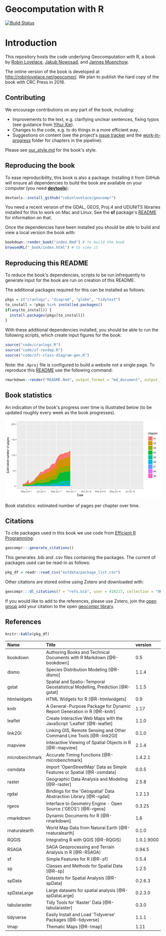 <!-- README.md is generated from README.Rmd. Please edit that file - rmarkdown::render('README.Rmd', output_format = 'md_document', output_file = 'README.md') -->
Geocomputation with R
=====================

[![Build Status](https://travis-ci.org/Robinlovelace/geocompr.svg?branch=master)](https://travis-ci.org/Robinlovelace/geocompr)

Introduction
============

This repository hosts the code underlying Geocomputation with R, a book by [Robin Lovelace](http://robinlovelace.net/), [Jakub Nowosad](https://nowosad.github.io/), and [Jannes Muenchow](http://www.geographie.uni-jena.de/en/Muenchow.html).

The online version of the book is developed at <http://robinlovelace.net/geocompr/>. We plan to publish the hard copy of the book with CRC Press in 2018.

Contributing
------------

We encourage contributions on any part of the book, including:

-   Improvements to the text, e.g. clarifying unclear sentences, fixing typos (see guidance from [Yihui Xie](https://yihui.name/en/2013/06/fix-typo-in-documentation/)).
-   Changes to the code, e.g. to do things in a more efficient way.
-   Suggestions on content (see the project's [issue tracker](https://github.com/Robinlovelace/geocompr/issues) and the [work-in-progress](https://github.com/Robinlovelace/geocompr/tree/master/work-in-progress) folder for chapters in the pipeline).

Please see [our\_style.md](https://github.com/Robinlovelace/geocompr/blob/master/our_style.md) for the book's style.

Reproducing the book
--------------------

To ease reproducibility, this book is also a package. Installing it from GitHub will ensure all dependencies to build the book are available on your computer (you need [**devtools**](https://github.com/hadley/devtools)):

``` r
devtools::install_github("robinlovelace/geocompr")
```

You need a recent version of the GDAL, GEOS, Proj.4 and UDUNITS libraries installed for this to work on Mac and Linux. See the **sf** package's [README](https://github.com/edzer/sfr) for information on that.

Once the dependencies have been installed you should be able to build and view a local version the book with:

``` r
bookdown::render_book("index.Rmd") # to build the book
browseURL("_book/index.html") # to view it
```

Reproducing this README
-----------------------

To reduce the book's dependencies, scripts to be run infrequently to generate input for the book are run on creation of this README.

The additional packages required for this can be installed as follows:

``` r
pkgs = c("cranlogs", "diagram", "globe", "tidytext")
to_install = !pkgs %in% installed.packages()
if(any(to_install)) {
  install.packages(pkgs[to_install])
}
```

With these additional dependencies installed, you should be able to run the following scripts, which create input figures for the book:

``` r
source("code/cranlogs.R")
source("code/sf-revdep.R")
source("code/sfr-class-diagram-gen.R")
```

Note: the `.Rproj` file is configured to build a website not a single page. To reproduce this [README](https://github.com/Robinlovelace/geocompr/blob/master/README.Rmd) use the following command:

``` r
rmarkdown::render("README.Rmd", output_format = "md_document", output_file = "README.md")
```

Book statistics
---------------

An indication of the book's progress over time is illustrated below (to be updated roughly every week as the book progresses).

![](figures/bookstats-1.png)

Book statistics: estimated number of pages per chapter over time.

Citations
---------

To cite packages used in this book we use code from [Efficient R Programming](https://csgillespie.github.io/efficientR/):

``` r
geocompr:::generate_citations()
```

This generates .bib and .csv files containing the packages. The current of packages used can be read-in as follows:

``` r
pkg_df = readr::read_csv("extdata/package_list.csv")
```

Other citations are stored online using Zotero and downloaded with:

``` r
geocompr:::dl_citations(f = "refs.bib", user = 418217, collection = "9K6FRP6N")
```

If you would like to add to the references, please use Zotero, join the [open group](https://www.zotero.org/groups/418217/energy-and-transport) add your citation to the open [geocompr library](https://www.zotero.org/groups/418217/energy-and-transport/items/collectionKey/9K6FRP6N).

References
----------

``` r
knitr::kable(pkg_df)
```

| Name           | Title                                                                         | version    |
|:---------------|:------------------------------------------------------------------------------|:-----------|
| bookdown       | Authoring Books and Technical Documents with R Markdown \[@R-bookdown\]       | 0.5        |
| dismo          | Species Distribution Modeling \[@R-dismo\]                                    | 1.1.4      |
| gstat          | Spatial and Spatio-Temporal Geostatistical Modelling, Prediction \[@R-gstat\] | 1.1.5      |
| htmlwidgets    | HTML Widgets for R \[@R-htmlwidgets\]                                         | 0.9        |
| knitr          | A General-Purpose Package for Dynamic Report Generation in R \[@R-knitr\]     | 1.17       |
| leaflet        | Create Interactive Web Maps with the JavaScript 'Leaflet' \[@R-leaflet\]      | 1.1.0      |
| link2GI        | Linking GIS, Remote Sensing and Other Command Line Tools \[@R-link2GI\]       | 0.1.0      |
| mapview        | Interactive Viewing of Spatial Objects in R \[@R-mapview\]                    | 2.1.4      |
| microbenchmark | Accurate Timing Functions \[@R-microbenchmark\]                               | 1.4.2.1    |
| osmdata        | Import 'OpenStreetMap' Data as Simple Features or Spatial \[@R-osmdata\]      | 0.0.5      |
| raster         | Geographic Data Analysis and Modeling \[@R-raster\]                           | 2.5.8      |
| rgdal          | Bindings for the 'Geospatial' Data Abstraction Library \[@R-rgdal\]           | 1.2.13     |
| rgeos          | Interface to Geometry Engine - Open Source ('GEOS') \[@R-rgeos\]              | 0.3.25     |
| rmarkdown      | Dynamic Documents for R \[@R-rmarkdown\]                                      | 1.6        |
| rnaturalearth  | World Map Data from Natural Earth \[@R-rnaturalearth\]                        | 0.1.0      |
| RQGIS          | Integrating R with QGIS \[@R-RQGIS\]                                          | 1.0.1.9000 |
| RSAGA          | SAGA Geoprocessing and Terrain Analysis in R \[@R-RSAGA\]                     | 0.94.5     |
| sf             | Simple Features for R \[@R-sf\]                                               | 0.5.4      |
| sp             | Classes and Methods for Spatial Data \[@R-sp\]                                | 1.2.5      |
| spData         | Datasets for Spatial Analysis \[@R-spData\]                                   | 0.2.6.3    |
| spDataLarge    | Large datasets for spatial analysis \[@R-spDataLarge\]                        | 0.2.3.0    |
| tabularaster   | Tidy Tools for 'Raster' Data \[@R-tabularaster\]                              | 0.3.0      |
| tidyverse      | Easily Install and Load 'Tidyverse' Packages \[@R-tidyverse\]                 | 1.1.1      |
| tmap           | Thematic Maps \[@R-tmap\]                                                     | 1.11       |
